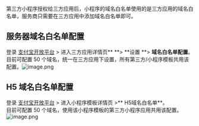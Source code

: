 第三方小程序授权给三方应用后，小程序的域名白名单使用的是三方应用的域名白名单，服务商只需要在三方应用中添加域名白名单即可。 

## 服务器域名白名单配置
登录 [支付宝开放平台](https://openhome.alipay.com/platform/developerIndex.htm) > 进入三方应用详情页** **> **设置 **> **域名白名单配置**。<br />目前可配置 50 个域名，统一在三方应用下设置，所有第三方/小程序模板共用该配置。![image.png](https://cdn.nlark.com/yuque/0/2022/png/179989/1665996625226-c540ec49-8882-4d15-a256-1e4baaada25a.png#align=left&display=inline&height=433&margin=%5Bobject%20Object%5D&name=image.png&originHeight=865&originWidth=1806&size=113054&status=done&style=none&width=903)

## H5 域名白名单配置
登录 [支付宝开放平台](https://openhome.alipay.com/platform/developerIndex.htm) > 进入小程序模板详情页 >** H5域名白名单**。<br />目前可配置 50 个域名，使用该小程序模板的第三方小程序应用共用该配置。<br />![image.png](https://cdn.nlark.com/yuque/0/2022/png/179989/1665996678760-2e2fcec3-6985-46c6-81a0-e9a078558e91.png#align=left&display=inline&height=288&margin=%5Bobject%20Object%5D&name=image.png&originHeight=575&originWidth=1842&size=56861&status=done&style=none&width=921)<br /> 
